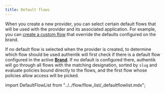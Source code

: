 ```yaml
---
title: Default flows
---
```


When you create a new provider, you can select certain default flows that will be used with the provider and its associated application. For example, you can [create a custom flow](../index.md#create-a-custom-flow) that override the defaults configured on the brand.

If no default flow is selected when the provider is created, to determine which flow should be used authentik will first check if there is a default flow configured in the active [**Brand**](../../../../customize/brands.md). If no default is configured there, authentik will go through all flows with the matching designation, sorted by `slug` and evaluate policies bound directly to the flows, and the first flow whose policies allow access will be picked.

import DefaultFlowList from "../../flow/flow_list/\_defaultflowlist.mdx";

<DefaultFlowList />
